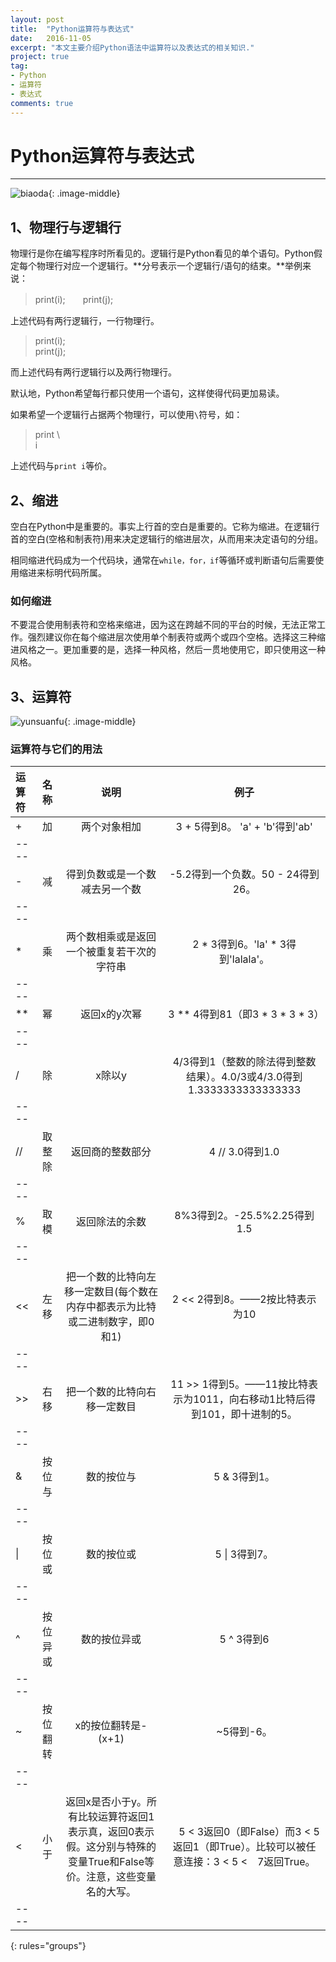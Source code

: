 ```yaml
---
layout: post
title:  "Python运算符与表达式"
date:   2016-11-05
excerpt: "本文主要介绍Python语法中运算符以及表达式的相关知识."
project: true
tag:
- Python 
- 运算符
- 表达式
comments: true
---
```

# Python运算符与表达式
---

![biaoda](http://www.ffpic.com/upload/20121228/2012122807281155.jpg){: .image-middle}

## 1、物理行与逻辑行

物理行是你在编写程序时所看见的。逻辑行是Python看见的单个语句。Python假定每个物理行对应一个逻辑行。**分号表示一个逻辑行/语句的结束。**举例来说：

>print(i);　　print(j);

上述代码有两行逻辑行，一行物理行。

>print(i);  
>print(j);

而上述代码有两行逻辑行以及两行物理行。

默认地，Python希望每行都只使用一个语句，这样使得代码更加易读。

如果希望一个逻辑行占据两个物理行，可以使用`\`符号，如：

>print \  
>i

上述代码与`print i`等价。

## 2、缩进

空白在Python中是重要的。事实上行首的空白是重要的。它称为缩进。在逻辑行首的空白(空格和制表符)用来决定逻辑行的缩进层次，从而用来决定语句的分组。

相同缩进代码成为一个代码块，通常在`while，for，if`等循环或判断语句后需要使用缩进来标明代码所属。

### 如何缩进

不要混合使用制表符和空格来缩进，因为这在跨越不同的平台的时候，无法正常工作。强烈建议你在每个缩进层次使用单个制表符或两个或四个空格。选择这三种缩进风格之一。更加重要的是，选择一种风格，然后一贯地使用它，即只使用这一种风格。

## 3、运算符

![yunsuanfu](http://m1.sinaimg.cn/maxwidth.640/m1.sinaimg.cn/d7984d387d5349eaff0d2d995f23dea1_500_300.jpg){: .image-middle}

### 运算符与它们的用法

| 运算符 |   名称  | 说明 | 例子 |
|:--------|:-------:|:--------:|:--------:|
| + | 加 |两个对象相加 | 3 + 5得到8。 'a' + 'b'得到'ab' |
|----
| - | 减 | 得到负数或是一个数减去另一个数 | -5.2得到一个负数。50 - 24得到26。|
|----
| \* | 乘 | 两个数相乘或是返回一个被重复若干次的字符串 | 2 \* 3得到6。'la' * 3得到'lalala'。|
|----
| \*\* | 幂 | 返回x的y次幂 | 3 \*\* 4得到81（即3 * 3 * 3 * 3） |
|----
| / | 除 | x除以y | 4/3得到1（整数的除法得到整数结果）。4.0/3或4/3.0得到1.3333333333333333|
|----
| // | 取整除 | 返回商的整数部分 | 4 // 3.0得到1.0 |
|----
| % | 取模 | 返回除法的余数 | 8%3得到2。-25.5%2.25得到1.5 |
|----
| << | 左移 | 把一个数的比特向左移一定数目(每个数在内存中都表示为比特或二进制数字，即0和1) | 2 << 2得到8。——2按比特表示为10 |
|----
| >> | 右移 | 把一个数的比特向右移一定数目 | 11 >> 1得到5。——11按比特表示为1011，向右移动1比特后得到101，即十进制的5。 |
|----
| & | 按位与 | 数的按位与 | 5 & 3得到1。 |
|----
| \| |按位或 | 数的按位或 | 5 \| 3得到7。 |
|----
| ^ | 按位异或 | 数的按位异或 | 5 ^ 3得到6 |
|----
| ~ | 按位翻转 | x的按位翻转是-(x+1) | ~5得到-6。 |
|----
| < | 小于 | 返回x是否小于y。所有比较运算符返回1表示真，返回0表示假。这分别与特殊的变量True和False等价。注意，这些变量名的大写。 |　5 < 3返回0（即False）而3 < 5返回1（即True）。比较可以被任意连接：3 < 5 <　7返回True。 |
|----
{: rules="groups"}